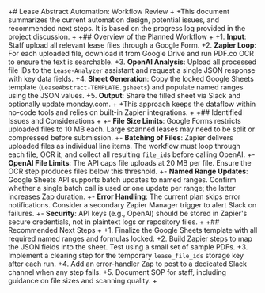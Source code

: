 +# Lease Abstract Automation: Workflow Review
+
+This document summarizes the current automation design, potential issues, and recommended next steps. It is based on the progress log provided in the project discussion.
+
+## Overview of the Planned Workflow
+
+1. **Input**: Staff upload all relevant lease files through a Google Form.
+2. **Zapier Loop**: For each uploaded file, download it from Google Drive and run PDF.co OCR to ensure the text is searchable.
+3. **OpenAI Analysis**: Upload all processed file IDs to the `Lease-Analyzer` assistant and request a single JSON response with key data fields.
+4. **Sheet Generation**: Copy the locked Google Sheets template (`LeaseAbstract‑TEMPLATE.gsheets`) and populate named ranges using the JSON values.
+5. **Output**: Share the filled sheet via Slack and optionally update monday.com.
+
+This approach keeps the dataflow within no-code tools and relies on built-in Zapier integrations.
+
+## Identified Issues and Considerations
+
+- **File Size Limits**: Google Forms restricts uploaded files to 10 MB each. Large scanned leases may need to be split or compressed before submission.
+- **Batching of Files**: Zapier delivers uploaded files as individual line items. The workflow must loop through each file, OCR it, and collect all resulting `file_id`s before calling OpenAI.
+- **OpenAI File Limits**: The API caps file uploads at 20 MB per file. Ensure the OCR step produces files below this threshold.
+- **Named Range Updates**: Google Sheets API supports batch updates to named ranges. Confirm whether a single batch call is used or one update per range; the latter increases Zap duration.
+- **Error Handling**: The current plan skips error notifications. Consider a secondary Zapier Manager trigger to alert Slack on failures.
+- **Security**: API keys (e.g., OpenAI) should be stored in Zapier's secure credentials, not in plaintext logs or repository files.
+
+## Recommended Next Steps
+
+1. Finalize the Google Sheets template with all required named ranges and formulas locked.
+2. Build Zapier steps to map the JSON fields into the sheet. Test using a small set of sample PDFs.
+3. Implement a clearing step for the temporary `lease_file_ids` storage key after each run.
+4. Add an error-handler Zap to post to a dedicated Slack channel when any step fails.
+5. Document SOP for staff, including guidance on file sizes and scanning quality.
+
